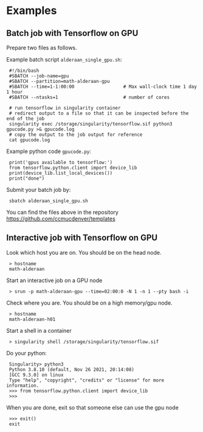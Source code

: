 # Examples

## Batch job with Tensorflow on GPU

Prepare two files as follows.

Example batch script `alderaan_single_gpu.sh`:

     #!/bin/bash
     #SBATCH --job-name=gpu
     #SBATCH --partition=math-alderaan-gpu
     #SBATCH --time=1-1:00:00                  # Max wall-clock time 1 day 1 hour
     #SBATCH --ntasks=1                        # number of cores 

     # run tensorflow in singularity container
     # redirect output to a file so that it can be inspected before the end of the job
     singularity exec /storage/singularity/tensorflow.sif python3 gpucode.py >& gpucode.log 
     # copy the output to the job output for reference
     cat gpucode.log

Example python code `gpucode.py`:

     print('gpus available to tensorflow:')
     from tensorflow.python.client import device_lib    
     print(device_lib.list_local_devices())
     print("done") 

Submit your batch job by:

     sbatch alderaan_single_gpu.sh
     
You can find the files above in the repository https://github.com/ccmucdenver/templates

## Interactive job with Tensorflow on GPU

Look which host you are on. You should be on the head node.

     > hostname
     math-alderaan

Start an interactive job on a GPU node

     > srun -p math-alderaan-gpu --time=02:00:0 -N 1 -n 1 --pty bash -i 

Check where you are. You should be on a high memory/gpu node.

     > hostname
     math-alderaan-h01

Start a shell in a container

     > singularity shell /storage/singularity/tensorflow.sif 

Do your python:

     Singularity> python3
     Python 3.8.10 (default, Nov 26 2021, 20:14:08)
     [GCC 9.3.0] on linux
     Type "help", "copyright", "credits" or "license" for more information.
     >>> from tensorflow.python.client import device_lib
     >>> 

When you are done, exit so that someone else can use the gpu node

     >>> exit()
     exit

